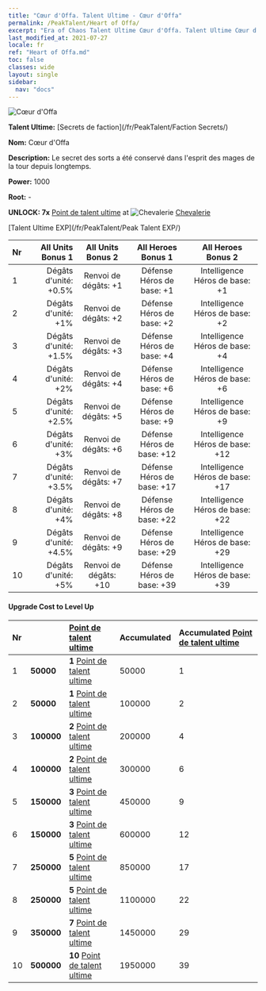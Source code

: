 ```yaml
---
title: "Cœur d'Offa. Talent Ultime - Cœur d'Offa"
permalink: /PeakTalent/Heart of Offa/
excerpt: "Era of Chaos Talent Ultime Cœur d'Offa. Talent Ultime Cœur d'Offa. Cœur d'Offa"
last_modified_at: 2021-07-27
locale: fr
ref: "Heart of Offa.md"
toc: false
classes: wide
layout: single
sidebar:
  nav: "docs"
---
```


  ![Cœur d'Offa](/images/pt/talent_3008.png)

  **Talent Ultime:** [Secrets de faction](/fr/PeakTalent/Faction Secrets/)

  **Nom:** Cœur d'Offa

  **Description:** Le secret des sorts a été conservé dans l'esprit des mages de la tour depuis longtemps.

  **Power:** 1000

  **Root:** -

  **UNLOCK: 7x** [Point de talent ultime](/ItemsFR/con_934/) at ![Chevalerie](/images/pt/talent_3006.png) [Chevalerie](/fr/PeakTalent/Chivalry/)

  [Talent Ultime EXP](/fr/PeakTalent/Peak Talent EXP/)

  | Nr | All Units Bonus 1 | All Units Bonus 2 | All Heroes Bonus 1 | All Heroes Bonus 2 |
  |:---|--------------:|:-------------:|:-------------:|:-------------:|
  | 1 | Dégâts d'unité: +0.5% | Renvoi de dégâts: +1 | Défense Héros de base: +1 | Intelligence Héros de base: +1 |
  | 2 | Dégâts d'unité: +1% | Renvoi de dégâts: +2 | Défense Héros de base: +2 | Intelligence Héros de base: +2 |
  | 3 | Dégâts d'unité: +1.5% | Renvoi de dégâts: +3 | Défense Héros de base: +4 | Intelligence Héros de base: +4 |
  | 4 | Dégâts d'unité: +2% | Renvoi de dégâts: +4 | Défense Héros de base: +6 | Intelligence Héros de base: +6 |
  | 5 | Dégâts d'unité: +2.5% | Renvoi de dégâts: +5 | Défense Héros de base: +9 | Intelligence Héros de base: +9 |
  | 6 | Dégâts d'unité: +3% | Renvoi de dégâts: +6 | Défense Héros de base: +12 | Intelligence Héros de base: +12 |
  | 7 | Dégâts d'unité: +3.5% | Renvoi de dégâts: +7 | Défense Héros de base: +17 | Intelligence Héros de base: +17 |
  | 8 | Dégâts d'unité: +4% | Renvoi de dégâts: +8 | Défense Héros de base: +22 | Intelligence Héros de base: +22 |
  | 9 | Dégâts d'unité: +4.5% | Renvoi de dégâts: +9 | Défense Héros de base: +29 | Intelligence Héros de base: +29 |
  | 10 | Dégâts d'unité: +5% | Renvoi de dégâts: +10 | Défense Héros de base: +39 | Intelligence Héros de base: +39 |


#### Upgrade Cost to Level Up

  | Nr | <i class="fas fa-coins"/> | [Point de talent ultime](/ItemsFR/con_934/) | Accumulated <i class="fas fa-coins"/> | Accumulated [Point de talent ultime](/ItemsFR/con_934/) |
  |:---|:--------------|:-------------|:-------------|:-------------|
  | 1 | **50000** | **1** [Point de talent ultime](/ItemsFR/con_934/) | 50000 | 1 |
  | 2 | **50000** | **1** [Point de talent ultime](/ItemsFR/con_934/) | 100000 | 2 |
  | 3 | **100000** | **2** [Point de talent ultime](/ItemsFR/con_934/) | 200000 | 4 |
  | 4 | **100000** | **2** [Point de talent ultime](/ItemsFR/con_934/) | 300000 | 6 |
  | 5 | **150000** | **3** [Point de talent ultime](/ItemsFR/con_934/) | 450000 | 9 |
  | 6 | **150000** | **3** [Point de talent ultime](/ItemsFR/con_934/) | 600000 | 12 |
  | 7 | **250000** | **5** [Point de talent ultime](/ItemsFR/con_934/) | 850000 | 17 |
  | 8 | **250000** | **5** [Point de talent ultime](/ItemsFR/con_934/) | 1100000 | 22 |
  | 9 | **350000** | **7** [Point de talent ultime](/ItemsFR/con_934/) | 1450000 | 29 |
  | 10 | **500000** | **10** [Point de talent ultime](/ItemsFR/con_934/) | 1950000 | 39 |
